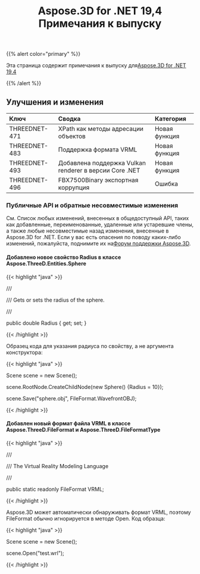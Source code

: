 ﻿---
title: Aspose.3D for .NET 19,4 Примечания к выпуску
type: docs
weight: 90
url: /ru/net/aspose-3d-for-net-19-4-release-notes/
---
{{% alert color="primary" %}} 

Эта страница содержит примечания к выпуску для[Aspose.3D for .NET 19,4](https://www.nuget.org/packages/Aspose.3D/19.4.0)

{{% /alert %}} 
## **Улучшения и изменения**

|**Ключ**|**Сводка**|**Категория**|
|:- |:- |:- |
|THREEDNET-471|XPath как методы адресации объектов|Новая функция|
|THREEDNET-483|Поддержка формата VRML|Новая функция|
|THREEDNET-493|Добавлена поддержка Vulkan renderer в версии Core .NET|Новая функция|
|THREEDNET-496|FBX7500Binary экспортная коррупция|Ошибка|
### **Публичные API и обратные несовместимые изменения**
См. Список любых изменений, внесенных в общедоступный API, таких как добавленные, переименованные, удаленные или устаревшие члены, а также любые несовместимые назад изменения, внесенные в Aspose.3D for .NET. Если у вас есть опасения по поводу каких-либо изменений, пожалуйста, поднимите их на[Форум поддержки Aspose.3D](https://forum.aspose.com/c/3d).
#### **Добавлено новое свойство Radius в классе Aspose.ThreeD.Entities.Sphere**
{{< highlight "java" >}}

 /// <summary>

/// Gets or sets the radius of the sphere.

/// </summary>

public double Radius { get; set; }

{{< /highlight >}}

Образец кода для указания радиуса по свойству, а не аргумента конструктора:

{{< highlight "java" >}}

 Scene scene = new Scene();

scene.RootNode.CreateChildNode(new Sphere() {Radius = 10});

scene.Save("sphere.obj", FileFormat.WavefrontOBJ);

{{< /highlight >}}
#### **Добавлен новый формат файла VRML в классе Aspose.ThreeD.FileFormat и Aspose.ThreeD.FileFormatType**
{{< highlight "java" >}}

 /// <summary>

/// The Virtual Reality Modeling Language

/// </summary>

public static readonly FileFormat VRML;

{{< /highlight >}}

Aspose.3D может автоматически обнаруживать формат VRML, поэтому FileFormat обычно игнорируется в методе Open. Код образца:

{{< highlight "java" >}}

 Scene scene = new Scene();

scene.Open("test.wrl");

{{< /highlight >}}
